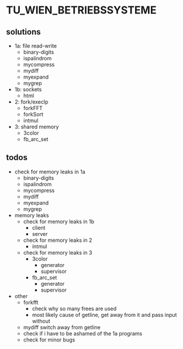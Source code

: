 # TU_WIEN_BETRIEBSSYSTEME

## solutions

- 1a: file read-write
  - binary-digits
  - ispalindrom
  - mycompress
  - mydiff
  - myexpand
  - mygrep
- 1b: sockets
  - html
- 2: fork/execlp
  - forkFFT
  - forkSort
  - intmul
- 3: shared memory
  - 3color
  - fb_arc_set

## todos

- check for memory leaks in 1a
  - binary-digits
  - ispalindrom
  - mycompress
  - mydiff
  - myexpand
  - mygrep
- memory leaks
  - check for memory leaks in 1b
    - client
    - server
  - check for memory leaks in 2
    - intmul
  - check for memory leaks in 3
    - 3color
      - generator
      - supervisor
    - fb_arc_set
      - generator
      - supervisor
- other
  - forkfft
    - check why so many frees are used
    - most likely cause of getline, get away from it and pass input without
  - mydiff switch away from getline
  - check if i have to be ashamed of the 1a programs
  - check for minor bugs
